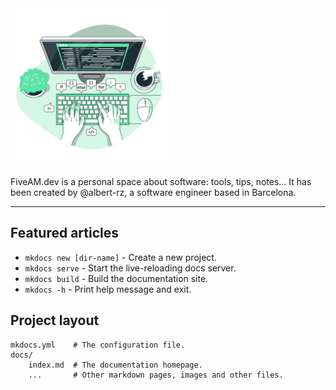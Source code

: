 <style>
    .md-sidebar {
        visibility: hidden;
    }
    h1 {
        display: none;
    }
</style>

<div class="pres">
    <img src="assets/coding.jpeg" width="50%">
    <p>
    FiveAM.dev is a personal space about software: tools, tips, notes... It has been created by @albert-rz, a software engineer based in Barcelona.
    </p>
</div>

<hr>

## Featured articles

* `mkdocs new [dir-name]` - Create a new project.
* `mkdocs serve` - Start the live-reloading docs server.
* `mkdocs build` - Build the documentation site.
* `mkdocs -h` - Print help message and exit.


## Project layout

    mkdocs.yml    # The configuration file.
    docs/
        index.md  # The documentation homepage.
        ...       # Other markdown pages, images and other files.
